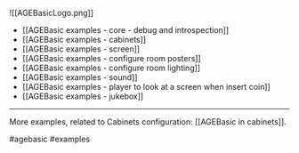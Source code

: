 ![[AGEBasicLogo.png]]
- [[AGEBasic examples - core - debug and introspection]]
- [[AGEBasic examples - cabinets]]
- [[AGEBasic examples - screen]]
- [[AGEBasic examples - configure room posters]]
- [[AGEBasic examples - configure room lighting]]
- [[AGEBasic examples - sound]]
- [[AGEBasic examples - player to look at a screen when insert coin]]
- [[AGEBasic examples - jukebox]]

---

More examples, related to Cabinets configuration: [[AGEBasic in cabinets]].

#agebasic #examples 
